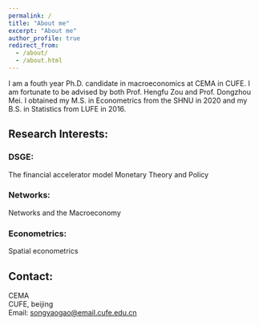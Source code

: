 ```yaml
---
permalink: /
title: "About me"
excerpt: "About me"
author_profile: true
redirect_from: 
  - /about/
  - /about.html
---
```


I am a fouth year Ph.D. candidate in macroeconomics at CEMA in CUFE. I am fortunate to be advised by both Prof. Hengfu Zou and Prof. Dongzhou Mei. I obtained my M.S. in Econometrics from the SHNU in 2020 and my B.S. in Statistics from LUFE in 2016.

## Research Interests:
### DSGE:
The financial accelerator model
Monetary Theory and Policy

### Networks:
Networks and the Macroeconomy

### Econometrics:
Spatial econometrics



## Contact:
CEMA
<br> CUFE, beijing
<br> Email: songyaogao@email.cufe.edu.cn

